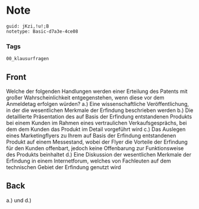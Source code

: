 # Note
```
guid: jKzi,!u!;B
notetype: Basic-d7a3e-4ce08
```

### Tags
```
00_klausurfragen
```

## Front
Welche der folgenden Handlungen werden einer Erteilung des Patents mit großer Wahrscheinlichkeit entgegenstehen, wenn diese vor dem Anmeldetag erfolgen würden?
a.) Eine wissenschaftliche Veröffentlichung, in der die wesentlichen Merkmale der Erfindung beschrieben werden
b.) Die detaillierte Präsentation des auf Basis der Erfindung entstandenen Produkts bei einem Kunden im Rahmen eines vertraulichen Verkaufsgesprächs, bei dem dem Kunden das Produkt im Detail vorgeführt wird
c.) Das Auslegen eines Marketingflyers zu Ihrem auf Basis der Erfindung entstandenen Produkt auf einem Messestand, wobei der Flyer die Vorteile der Erfindung für den Kunden offenbart, jedoch keine Offenbarung zur Funktionsweise des Produkts beinhaltet
d.) Eine Diskussion der wesentlichen Merkmale der Erfindung in einem Internetforum, welches von Fachleuten auf dem technischen Gebiet der Erfindung genutzt wird

## Back
a.) und d.)
